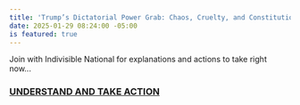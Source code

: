 ```yaml
---
title: 'Trump’s Dictatorial Power Grab: Chaos, Cruelty, and Constitutional Collapse'
date: 2025-01-29 08:24:00 -05:00
is featured: true
---
```


Join with Indivisible National for explanations and actions to take right now...

### [UNDERSTAND AND TAKE ACTION](https://indivisible.org/omb?utm_source=substack&utm_medium=email)
